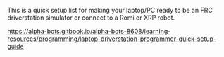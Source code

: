 This is a quick setup list for making your laptop/PC ready to be an FRC driverstation simulator or connect to a Romi or XRP robot.

https://alpha-bots.gitbook.io/alpha-bots-8608/learning-resources/programming/laptop-driverstation-programmer-quick-setup-guide





